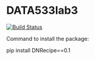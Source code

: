 # DATA533lab3

[![Build Status](https://app.travis-ci.com/Neetz78/DATA533_Lab4.svg?token=VxY1FsRx6uitmp8xM6za&branch=main)](https://app.travis-ci.com/Neetz78/DATA533_Lab4)

Command to install the package:

pip install DNRecipe==0.1